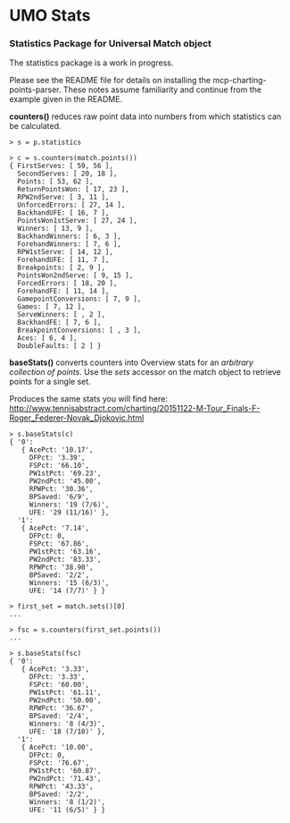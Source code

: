 # UMO Stats
### Statistics Package for Universal Match object

The statistics package is a work in progress.

Please see the README file for details on installing the mcp-charting-points-parser.  These notes assume familiarity and continue from the example given in the README.

**counters()** reduces raw point data into numbers from which statistics can be calculated.
```
> s = p.statistics

> c = s.counters(match.points())
{ FirstServes: [ 59, 56 ],
  SecondServes: [ 20, 18 ],
  Points: [ 53, 62 ],
  ReturnPointsWon: [ 17, 23 ],
  RPW2ndServe: [ 3, 11 ],
  UnforcedErrors: [ 27, 14 ],
  BackhandUFE: [ 16, 7 ],
  PointsWon1stServe: [ 27, 24 ],
  Winners: [ 13, 9 ],
  BackhandWinners: [ 6, 3 ],
  ForehandWinners: [ 7, 6 ],
  RPW1stServe: [ 14, 12 ],
  ForehandUFE: [ 11, 7 ],
  Breakpoints: [ 2, 9 ],
  PointsWon2ndServe: [ 9, 15 ],
  ForcedErrors: [ 18, 20 ],
  ForehandFE: [ 11, 14 ],
  GamepointConversions: [ 7, 9 ],
  Games: [ 7, 12 ],
  ServeWinners: [ , 2 ],
  BackhandFE: [ 7, 6 ],
  BreakpointConversions: [ , 3 ],
  Aces: [ 6, 4 ],
  DoubleFaults: [ 2 ] }
```
**baseStats()** converts counters into Overview stats for an *arbitrary collection of points*.  Use the *sets* accessor on the match object to retrieve points for a single set.  

Produces the same stats you will find here: http://www.tennisabstract.com/charting/20151122-M-Tour_Finals-F-Roger_Federer-Novak_Djokovic.html
```
> s.baseStats(c)
{ '0':
   { AcePct: '10.17',
     DFPct: '3.39',
     FSPct: '66.10',
     PW1stPct: '69.23',
     PW2ndPct: '45.00',
     RPWPct: '30.36',
     BPSaved: '6/9',
     Winners: '19 (7/6)',
     UFE: '29 (11/16)' },
  '1':
   { AcePct: '7.14',
     DFPct: 0,
     FSPct: '67.86',
     PW1stPct: '63.16',
     PW2ndPct: '83.33',
     RPWPct: '38.98',
     BPSaved: '2/2',
     Winners: '15 (6/3)',
     UFE: '14 (7/7)' } }

> first_set = match.sets()[0]
...

> fsc = s.counters(first_set.points())
...

> s.baseStats(fsc)
{ '0':
   { AcePct: '3.33',
     DFPct: '3.33',
     FSPct: '60.00',
     PW1stPct: '61.11',
     PW2ndPct: '50.00',
     RPWPct: '36.67',
     BPSaved: '2/4',
     Winners: '8 (4/3)',
     UFE: '18 (7/10)' },
  '1':
   { AcePct: '10.00',
     DFPct: 0,
     FSPct: '76.67',
     PW1stPct: '60.87',
     PW2ndPct: '71.43',
     RPWPct: '43.33',
     BPSaved: '2/2',
     Winners: '8 (1/2)',
     UFE: '11 (6/5)' } }
```
